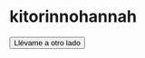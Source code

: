 # kitorinnohannah

<html>
<head>
  <meta charset="utf-8">
  <meta name="viewport" content="width=device-width">
  <title>JS Bin</title>
  <style>

  </style>
</head>
<body>
<button onclick="location.href='index.html'">Llévame a otro lado</button>
</body>
</html>
